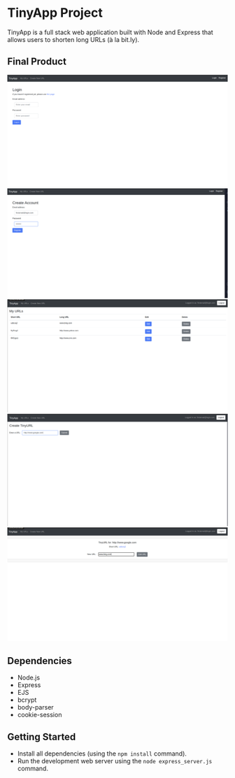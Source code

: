 # TinyApp Project

TinyApp is a full stack web application built with Node and Express that allows users to shorten long URLs (à la bit.ly).

## Final Product

!["screenshot of URLS page"](https://raw.githubusercontent.com/Payameno/tinyapp/master/docs/front_page_Prelogin.png)
!["screenshot of URLS page"](https://raw.githubusercontent.com/Payameno/tinyapp/master/docs/User_Registeration_Page.png)
!["screenshot of URLS page"](https://raw.githubusercontent.com/Payameno/tinyapp/master/docs/Front_Page_Dashboard.png)
!["screenshot of URLS page"](https://raw.githubusercontent.com/Payameno/tinyapp/master/docs/Create_a_ShortURL.png)
!["screenshot of URLS page"](https://raw.githubusercontent.com/Payameno/tinyapp/master/docs/ShortURL_Display_Edit.png)

## Dependencies

- Node.js
- Express
- EJS
- bcrypt
- body-parser
- cookie-session


## Getting Started

- Install all dependencies (using the `npm install` command).
- Run the development web server using the `node express_server.js` command.